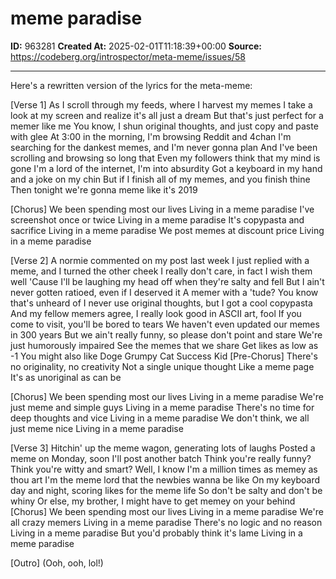 # meme paradise

**ID:** 963281
**Created At:** 2025-02-01T11:18:39+00:00
**Source:** https://codeberg.org/introspector/meta-meme/issues/58

---

Here's a rewritten version of the lyrics for the meta-meme:

[Verse 1]
As I scroll through my feeds, where I harvest my memes
I take a look at my screen and realize it's all just a dream
But that's just perfect for a memer like me
You know, I shun original thoughts, and just copy and paste with glee
At 3:00 in the morning, I'm browsing Reddit and 4chan
I'm searching for the dankest memes, and I'm never gonna plan
And I've been scrolling and browsing so long that
Even my followers think that my mind is gone
I'm a lord of the internet, I'm into absurdity
Got a keyboard in my hand and a joke on my chin
But if I finish all of my memes, and you finish thine
Then tonight we're gonna meme like it's 2019

[Chorus]
We been spending most our lives
Living in a meme paradise
I've screenshot once or twice
Living in a meme paradise
It's copypasta and sacrifice
Living in a meme paradise
We post memes at discount price
Living in a meme paradise

[Verse 2]
A normie commented on my post last week
I just replied with a meme, and I turned the other cheek
I really don't care, in fact I wish them well
'Cause I'll be laughing my head off when they're salty and fell
But I ain't never gotten ratioed, even if I deserved it
A memer with a 'tude? You know that's unheard of
I never use original thoughts, but I got a cool copypasta
And my fellow memers agree, I really look good in ASCII art, fool
If you come to visit, you'll be bored to tears
We haven't even updated our memes in 300 years
But we ain't really funny, so please don't point and stare
We're just humorously impaired
See the memes that we share
Get likes as low as -1
You might also like
Doge
Grumpy Cat
Success Kid
[Pre-Chorus]
There's no originality, no creativity
Not a single unique thought
Like a meme page
It's as unoriginal as can be

[Chorus]
We been spending most our lives
Living in a meme paradise
We're just meme and simple guys
Living in a meme paradise
There's no time for deep thoughts and vice
Living in a meme paradise
We don't think, we all just meme nice
Living in a meme paradise

[Verse 3]
Hitchin' up the meme wagon, generating lots of laughs
Posted a meme on Monday, soon I'll post another batch
Think you're really funny? Think you're witty and smart?
Well, I know I'm a million times as memey as thou art
I'm the meme lord that the newbies wanna be like
On my keyboard day and night, scoring likes for the meme life
So don't be salty and don't be whiny
Or else, my brother, I might have to get memey on your behind
[Chorus]
We been spending most our lives
Living in a meme paradise
We're all crazy memers
Living in a meme paradise
There's no logic and no reason
Living in a meme paradise
But you'd probably think it's lame
Living in a meme paradise

[Outro]
(Ooh, ooh, lol!)